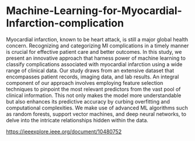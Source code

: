 # Machine-Learning-for-Myocardial-Infarction-complication

Myocardial infarction, known to be heart attack, is still a major global health concern. Recognizing and categorizing MI complications in a timely manner is crucial for effective patient care and better outcomes. In this study, we present an innovative approach that harness power of machine learning to classify complications associated with myocardial infarction using a wide range of clinical data. Our study draws from an extensive dataset that encompasses patient records, imaging data, and lab results. An integral component of our approach involves employing feature selection techniques to pinpoint the most relevant predictors from the vast pool of clinical information. This not only makes the model more understandable but also enhances its predictive accuracy by curbing overfitting and computational complexities. We make use of advanced ML algorithms such as random forests, support vector machines, and deep neural networks, to delve into the intricate relationships hidden within the data.

https://ieeexplore.ieee.org/document/10480752
